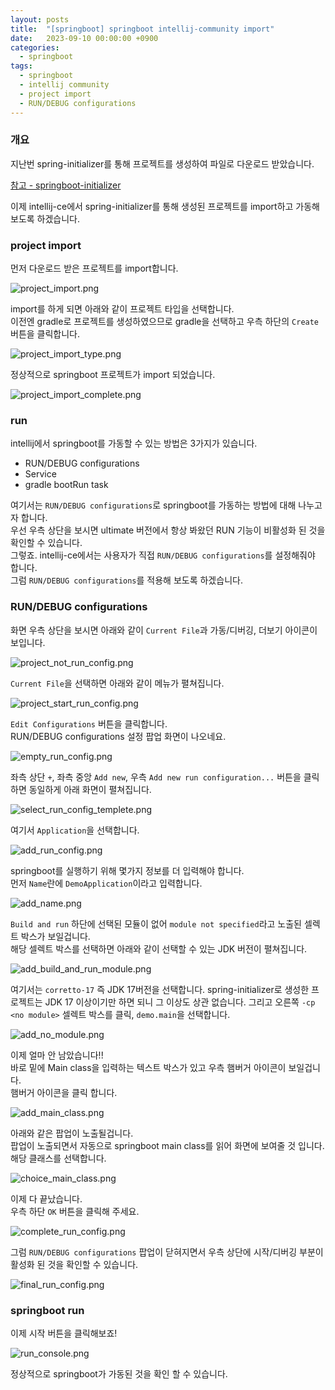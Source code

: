 ```yaml
---
layout: posts 
title:  "[springboot] springboot intellij-community import"
date:   2023-09-10 00:00:00 +0900 
categories: 
  - springboot
tags:
  - springboot
  - intellij community
  - project import
  - RUN/DEBUG configurations
---
```

### 개요
지난번 spring-initializer를 통해 프로젝트를 생성하여 파일로 다운로드 받았습니다.

[참고 - springboot-initializer](/springboot/springboot-initializer/)

이제 intellij-ce에서 spring-initializer를 통해 생성된 프로젝트를 import하고 가동해보도록 하겠습니다.

### project import
먼저 다운로드 받은 프로젝트를 import합니다.

![project_import.png](/assets%2Fimg%2Fspringboot%2Fintellij-ce%2Fproject_import.png)

import를 하게 되면 아래와 같이 프로젝트 타입을 선택합니다.  
이전엔 gradle로 프로젝트를 생성하였으므로 gradle을 선택하고 우측 하단의 `Create` 버튼을 클릭합니다.

![project_import_type.png](/assets%2Fimg%2Fspringboot%2Fintellij-ce%2Fproject_import_type.png)

정상적으로 springboot 프로젝트가 import 되었습니다.

![project_import_complete.png](/assets%2Fimg%2Fspringboot%2Fintellij-ce%2Fproject_import_complete.png)

### run

intellij에서 springboot를 가동할 수 있는 방법은 3가지가 있습니다.
* RUN/DEBUG configurations
* Service
* gradle bootRun task  

여기서는 `RUN/DEBUG configurations`로 springboot를 가동하는 방법에 대해 나누고자 합니다.  
우선 우측 상단을 보시면 ultimate 버전에서 항상 봐왔던 RUN 기능이 비활성화 된 것을 확인할 수 있습니다.    
그렇죠. intellij-ce에서는 사용자가 직접 `RUN/DEBUG configurations`를 설정해줘야 합니다.  
그럼 `RUN/DEBUG configurations`를 적용해 보도록 하겠습니다.  

### RUN/DEBUG configurations
화면 우측 상단을 보시면 아래와 같이 `Current File`과 가동/디버깅, 더보기 아이콘이 보입니다.

![project_not_run_config.png](/assets%2Fimg%2Fspringboot%2Fintellij-ce%2Fproject_not_run_config.png)

`Current File`을 선택하면 아래와 같이 메뉴가 펼쳐집니다.

![project_start_run_config.png](/assets%2Fimg%2Fspringboot%2Fintellij-ce%2Fproject_start_run_config.png)  

`Edit Configurations` 버튼을 클릭합니다.  
RUN/DEBUG configurations 설정 팝업 화면이 나오네요.

![empty_run_config.png](/assets%2Fimg%2Fspringboot%2Fintellij-ce%2Fempty_run_config.png)  

좌측 상단 `+`, 좌측 중앙 `Add new`, 우측 `Add new run configuration...` 버튼을 클릭하면 동일하게 아래 화면이 펼쳐집니다.  

![select_run_config_templete.png](/assets%2Fimg%2Fspringboot%2Fintellij-ce%2Fselect_run_config_templete.png)

여기서 `Application`을 선택합니다.

![add_run_config.png](/assets%2Fimg%2Fspringboot%2Fintellij-ce%2Fadd_run_config.png)

springboot를 실행하기 위해 몇가지 정보를 더 입력해야 합니다.  
먼저 `Name`란에 `DemoApplication`이라고 입력합니다.

![add_name.png](/assets%2Fimg%2Fspringboot%2Fintellij-ce%2Fadd_name.png)

`Build and run` 하단에 선택된 모듈이 없어 `module not specified`라고 노출된 셀렉트 박스가 보일겁니다.  
해당 셀렉트 박스를 선택하면 아래와 같이 선택할 수 있는 JDK 버전이 펼쳐집니다.

![add_build_and_run_module.png](/assets%2Fimg%2Fspringboot%2Fintellij-ce%2Fadd_build_and_run_module.png)

여기서는 `corretto-17` 즉 JDK 17버전을 선택합니다.
spring-initializer로 생성한 프로젝트는 JDK 17 이상이기만 하면 되니 그 이상도 상관 없습니다.
그리고 오른쪽 `-cp <no module>` 셀렉트 박스를 클릭, `demo.main`을 선택합니다. 

![add_no_module.png](/assets%2Fimg%2Fspringboot%2Fintellij-ce%2Fadd_no_module.png)

이제 얼마 안 남았습니다!!  
바로 밑에 Main class을 입력하는 텍스트 박스가 있고 우측 햄버거 아이콘이 보일겁니다.  
햄버거 아이콘을 클릭 합니다.

![add_main_class.png](/assets%2Fimg%2Fspringboot%2Fintellij-ce%2Fadd_main_class.png)

아래와 같은 팝업이 노출될겁니다.  
팝업이 노출되면서 자동으로 springboot main class를 읽어 화면에 보여줄 것 입니다.  
해당 클래스를 선택합니다.

![choice_main_class.png](/assets%2Fimg%2Fspringboot%2Fintellij-ce%2Fchoice_main_class.png)

이제 다 끝났습니다.  
우측 하단 `OK` 버튼을 클릭해 주세요.

![complete_run_config.png](/assets%2Fimg%2Fspringboot%2Fintellij-ce%2Fcomplete_run_config.png)

그럼 `RUN/DEBUG configurations` 팝업이 닫혀지면서 우측 상단에 시작/디버깅 부분이 활성화 된 것을 확인할 수 있습니다.

![final_run_config.png](/assets%2Fimg%2Fspringboot%2Fintellij-ce%2Ffinal_run_config.png)

### springboot run

이제 시작 버튼을 클릭해보죠!

![run_console.png](/assets%2Fimg%2Fspringboot%2Fintellij-ce%2Frun_console.png)

정상적으로 springboot가 가동된 것을 확인 할 수 있습니다.

